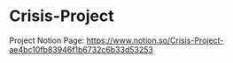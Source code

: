 # Crisis-Project
Project Notion Page: https://www.notion.so/Crisis-Project-ae4bc10fb83946f1b6732c6b33d53253
